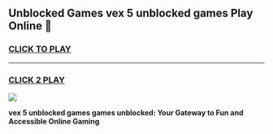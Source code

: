 
## Unblocked Games vex 5 unblocked games Play Online 👋
<h3>
<a href="https://news.freeplayer.one?title=vex_5_unblocked_games&ref=17F">CLICK TO PLAY</a></h3>
<hr>

<h3>
<a href="https://news.freeplayer.one?title=vex_5_unblocked_games&ref=17F">CLICK 2 PLAY</a>
  
</h3>

<a href="https://news.freeplayer.one?title=vex_5_unblocked_games&ref=17F/"><img src="https://clearcache.store/games.png"></a>


**vex 5 unblocked games games unblocked: Your Gateway to Fun and Accessible Online Gaming**
